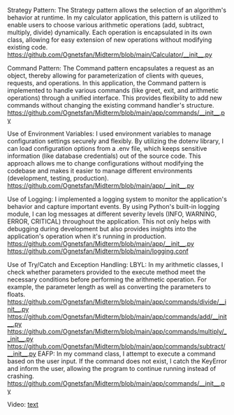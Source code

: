 Strategy Pattern:
The Strategy pattern allows the selection of an algorithm's behavior at runtime. In my calculator application, this pattern is utilized to enable users to choose various arithmetic operations (add, subtract, multiply, divide) dynamically. Each operation is encapsulated in its own class, allowing for easy extension of new operations without modifying existing code.
https://github.com/Ognetsfan/Midterm/blob/main/Calculator/__init__.py


Command Pattern:
The Command pattern encapsulates a request as an object, thereby allowing for parameterization of clients with queues, requests, and operations. In this application, the Command pattern is implemented to handle various commands (like greet, exit, and arithmetic operations) through a unified interface. This provides flexibility to add new commands without changing the existing command handler's structure.
https://github.com/Ognetsfan/Midterm/blob/main/app/commands/__init__.py

Use of Environment Variables:
I used environment variables to manage configuration settings securely and flexibly. By utilizing the dotenv library, I can load configuration options from a .env file, which keeps sensitive information (like database credentials) out of the source code. This approach allows me to change configurations without modifying the codebase and makes it easier to manage different environments (development, testing, production).
https://github.com/Ognetsfan/Midterm/blob/main/app/__init__.py

Use of Logging:
 I implemented a logging system to monitor the application's behavior and capture important events. By using Python's built-in logging module, I can log messages at different severity levels (INFO, WARNING, ERROR, CRITICAL) throughout the application. This not only helps with debugging during development but also provides insights into the application's operation when it's running in production.
 https://github.com/Ognetsfan/Midterm/blob/main/app/__init__.py
 https://github.com/Ognetsfan/Midterm/blob/main/logging.conf

 Use of Try/Catch and Exception Handling:
 LBYL: In my arithmetic classes, I check whether parameters provided to the execute method meet the necessary conditions before performing the arithmetic operation. For example, the parameter length as well as converting the parameters to floats.
 https://github.com/Ognetsfan/Midterm/blob/main/app/commands/divide/__init__.py
 https://github.com/Ognetsfan/Midterm/blob/main/app/commands/add/__init__.py
 https://github.com/Ognetsfan/Midterm/blob/main/app/commands/multiply/__init__.py
 https://github.com/Ognetsfan/Midterm/blob/main/app/commands/subtract/__init__.py
 EAFP: In my command class, I attempt to execute a command based on the user input. If the command does not exist, I catch the KeyError and inform the user, allowing the program to continue running instead of crashing.
 https://github.com/Ognetsfan/Midterm/blob/main/app/commands/__init__.py

 Video: [text](file:///c%3A/Users/xavsp/Videos/2024-11-03%2022-34-03.mkv)
